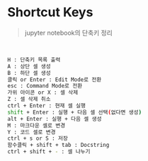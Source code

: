 # Shortcut Keys

> jupyter notebook의 단축키 정리

<br>

```bash
H : 단축키 목록 출력
A : 상단 셀 생성
B : 하단 셀 생성
클릭 or Enter : Edit Mode로 전환
esc : Command Mode로 전환
가위 아이콘 or X : 셀 삭제
Z : 셀 삭제 취소
ctrl + Enter : 현재 셀 실행
shift + Enter : 실행 + 다음 셀 선택(없다면 생성)
alt + Enter : 실행 + 다음 셀 생성
M : 마크다운 셀로 변경
Y : 코드 셀로 변경
ctrl + s or S : 저장
함수클릭 + shift + tab : Docstring
ctrl + shift + - : 셀 나누기
```

